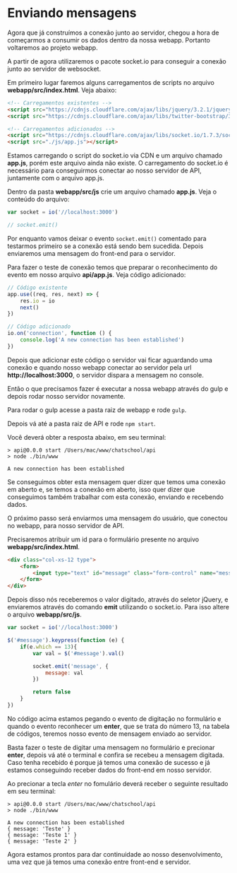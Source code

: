 # Enviando mensagens

Agora que já construímos a conexão junto ao servidor, chegou a hora de começarmos a consumir os dados dentro da nossa webapp. Portanto voltaremos ao projeto webapp.

A partir de agora utilizaremos o pacote socket.io para conseguir a conexão junto ao servidor de websocket.

Em primeiro lugar faremos alguns carregamentos de scripts no arquivo **webapp/src/index.html**. Veja abaixo:

```html
<!-- Carregamentos existentes -->
<script src="https://cdnjs.cloudflare.com/ajax/libs/jquery/3.2.1/jquery.min.js"></script>
<script src="https://cdnjs.cloudflare.com/ajax/libs/twitter-bootstrap/3.3.7/js/bootstrap.min.js"></script>

<!-- Carregamentos adicionados -->
<script src="https://cdnjs.cloudflare.com/ajax/libs/socket.io/1.7.3/socket.io.js"></script>
<script src="./js/app.js"></script>
```

Estamos carregando o script do socket.io via CDN e um arquivo chamado **app.js**, porém este arquivo ainda não existe. O carregamento do socket.io é necessário para conseguirmos conectar ao nosso servidor de API, juntamente com o arquivo app.js.

Dentro da pasta **webapp/src/js** crie um arquivo chamado **app.js**. Veja o conteúdo do arquivo:

```js
var socket = io('//localhost:3000')

// socket.emit()
```

Por enquanto vamos deixar o evento `socket.emit()` comentado para testarmos primeiro se a conexão está sendo bem sucedida. Depois enviaremos uma mensagem do front-end para o servidor.

Para fazer o teste de conexão temos que preparar o reconhecimento do evento em nosso arquivo **api/app.js**. Veja código adicionado:

```js
// Código existente
app.use((req, res, next) => {
    res.io = io
    next()
})

// Código adicionado
io.on('connection', function () {
    console.log('A new connection has been established')
})
```

Depois que adicionar este código o servidor vai ficar aguardando uma conexão e quando nosso webapp conectar ao servidor pela url **http://localhost:3000**, o servidor dispara a mensagem no console.

Então o que precisamos fazer é executar a nossa webapp através do gulp e depois rodar nosso servidor novamente.

Para rodar o gulp acesse a pasta raiz de webapp e rode `gulp`.

Depois vá até a pasta raiz de API e rode `npm start`.

Você deverá obter a resposta abaixo, em seu terminal:

```
> api@0.0.0 start /Users/mac/www/chatschool/api
> node ./bin/www

A new connection has been established
```

Se conseguimos obter esta mensagem quer dizer que temos uma conexão em aberto e, se temos a conexão em aberto, isso quer dizer que conseguimos também trabalhar com esta conexão, enviando e recebendo dados.

O próximo passo será enviarmos uma mensagem do usuário, que conectou no webapp, para nosso servidor de API.

Precisaremos atribuir um id para o formulário presente no arquivo **webapp/src/index.html**.

```html
<div class="col-xs-12 type">
    <form>
        <input type="text" id="message" class="form-control" name="message" placeholder="Type your message here">
    </form>
</div>
```

Depois disso nós receberemos o valor digitado, através do seletor jQuery, e enviaremos através do comando **emit** utilizando o socket.io. Para isso altere o arquivo **webapp/src/js**.

```js
var socket = io('//localhost:3000')

$('#message').keypress(function (e) {
    if(e.which == 13){
        var val = $('#message').val()

        socket.emit('message', {
            message: val
        })

        return false
    }
})
```

No código acima estamos pegando o evento de digitação no formulário e quando o evento reconhecer um **enter**, que se trata do número 13, na tabela de códigos, teremos nosso evento de mensagem enviado ao servidor.

Basta fazer o teste de digitar uma mensagem no formulário e precionar **enter**, depois vá até o terminal e confira se recebeu a mensagem digitada. Caso tenha recebido é porque já temos uma conexão de sucesso e já estamos conseguindo receber dados do front-end em nosso servidor.

Ao precionar a tecla *enter* no fomulário deverá receber o seguinte resultado em seu terminal:

```
> api@0.0.0 start /Users/mac/www/chatschool/api
> node ./bin/www

A new connection has been established
{ message: 'Teste' }
{ message: 'Teste 1' }
{ message: 'Teste 2' }
```

Agora estamos prontos para dar continuidade ao nosso desenvolvimento, uma vez que já temos uma conexão entre front-end e servidor.